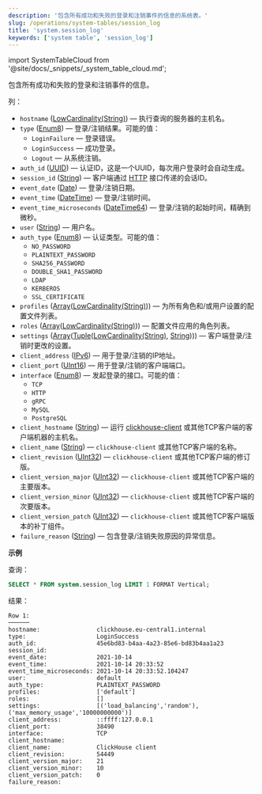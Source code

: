 ```yaml
---
description: '包含所有成功和失败的登录和注销事件的信息的系统表。'
slug: /operations/system-tables/session_log
title: 'system.session_log'
keywords: ['system table', 'session_log']
---
```

import SystemTableCloud from '@site/docs/_snippets/_system_table_cloud.md';

<SystemTableCloud/>

包含所有成功和失败的登录和注销事件的信息。

列：

- `hostname` ([LowCardinality(String)](../../sql-reference/data-types/string.md)) — 执行查询的服务器的主机名。
- `type` ([Enum8](../../sql-reference/data-types/enum.md)) — 登录/注销结果。可能的值：
    - `LoginFailure` — 登录错误。
    - `LoginSuccess` — 成功登录。
    - `Logout` — 从系统注销。
- `auth_id` ([UUID](../../sql-reference/data-types/uuid.md)) — 认证ID，这是一个UUID，每次用户登录时会自动生成。
- `session_id` ([String](../../sql-reference/data-types/string.md)) — 客户端通过 [HTTP](../../interfaces/http.md) 接口传递的会话ID。
- `event_date` ([Date](../../sql-reference/data-types/date.md)) — 登录/注销日期。
- `event_time` ([DateTime](../../sql-reference/data-types/datetime.md)) — 登录/注销时间。
- `event_time_microseconds` ([DateTime64](../../sql-reference/data-types/datetime64.md)) — 登录/注销的起始时间，精确到微秒。
- `user` ([String](../../sql-reference/data-types/string.md)) — 用户名。
- `auth_type` ([Enum8](../../sql-reference/data-types/enum.md)) — 认证类型。可能的值：
    - `NO_PASSWORD`
    - `PLAINTEXT_PASSWORD`
    - `SHA256_PASSWORD`
    - `DOUBLE_SHA1_PASSWORD`
    - `LDAP`
    - `KERBEROS`
    - `SSL_CERTIFICATE`
- `profiles` ([Array](../../sql-reference/data-types/array.md)([LowCardinality(String)](../../sql-reference/data-types/lowcardinality.md))) — 为所有角色和/或用户设置的配置文件列表。
- `roles` ([Array](../../sql-reference/data-types/array.md)([LowCardinality(String)](../../sql-reference/data-types/lowcardinality.md))) — 配置文件应用的角色列表。
- `settings` ([Array](../../sql-reference/data-types/array.md)([Tuple](../../sql-reference/data-types/tuple.md)([LowCardinality(String)](../../sql-reference/data-types/lowcardinality.md), [String](../../sql-reference/data-types/string.md)))) — 客户端登录/注销时更改的设置。
- `client_address` ([IPv6](../../sql-reference/data-types/ipv6.md)) — 用于登录/注销的IP地址。
- `client_port` ([UInt16](../../sql-reference/data-types/int-uint.md)) — 用于登录/注销的客户端端口。
- `interface` ([Enum8](../../sql-reference/data-types/enum.md)) — 发起登录的接口。可能的值：
    - `TCP`
    - `HTTP`
    - `gRPC`
    - `MySQL`
    - `PostgreSQL`
- `client_hostname` ([String](../../sql-reference/data-types/string.md)) — 运行 [clickhouse-client](../../interfaces/cli.md) 或其他TCP客户端的客户端机器的主机名。
- `client_name` ([String](../../sql-reference/data-types/string.md)) — `clickhouse-client` 或其他TCP客户端的名称。
- `client_revision` ([UInt32](../../sql-reference/data-types/int-uint.md)) — `clickhouse-client` 或其他TCP客户端的修订版。
- `client_version_major` ([UInt32](../../sql-reference/data-types/int-uint.md)) — `clickhouse-client` 或其他TCP客户端的主要版本。
- `client_version_minor` ([UInt32](../../sql-reference/data-types/int-uint.md)) — `clickhouse-client` 或其他TCP客户端的次要版本。
- `client_version_patch` ([UInt32](../../sql-reference/data-types/int-uint.md)) — `clickhouse-client` 或其他TCP客户端版本的补丁组件。
- `failure_reason` ([String](../../sql-reference/data-types/string.md)) — 包含登录/注销失败原因的异常信息。

**示例**

查询：

``` sql
SELECT * FROM system.session_log LIMIT 1 FORMAT Vertical;
```

结果：

``` text
Row 1:
──────
hostname:                clickhouse.eu-central1.internal
type:                    LoginSuccess
auth_id:                 45e6bd83-b4aa-4a23-85e6-bd83b4aa1a23
session_id:
event_date:              2021-10-14
event_time:              2021-10-14 20:33:52
event_time_microseconds: 2021-10-14 20:33:52.104247
user:                    default
auth_type:               PLAINTEXT_PASSWORD
profiles:                ['default']
roles:                   []
settings:                [('load_balancing','random'),('max_memory_usage','10000000000')]
client_address:          ::ffff:127.0.0.1
client_port:             38490
interface:               TCP
client_hostname:
client_name:             ClickHouse client
client_revision:         54449
client_version_major:    21
client_version_minor:    10
client_version_patch:    0
failure_reason:
```
